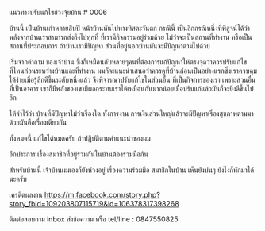 แนวทางปรับแก้ไขฮวงจุ้ยบ้าน # 0006

บ้านนี้ เป็นบ้านเก่าหลายสิบปี หน้าบ้านหันไปทางทิศตะวันตก 
กรณีนี้ เป็นอีกกรณีหนึ่งที่พิสูจน์ได้ว่า พลังจากบ้านเราสามารถส่งถึงไปทุกที่ ที่เรามีกิจกรรมอยู่ร่วมด้วย ไม่ว่าจะเป็นสถานที่ทำงาน หรือเป็นสถานที่ประกอบการ 
ถ้าบ้านเรามีปัญหา ส่วนที่อยู่นอกบ้านมันจะมีปัญหาตามไปด้วย

เริ่มจากคำถาม ของเจ้าบ้าน ซึ่งก็เหมือนกับหลายๆคนที่ต้องการแก้ปัญหาให้ตรงจุดว่าควรปรับแก้ไขที่ไหนก่อนระหว่างบ้านและที่ทำงาน ผมก็จะแนะนำเสนอว่าควรดูที่บ้านก่อนเป็นอย่างแรกซึ่งเราควบคุมได้ง่ายเมื่อรู้สึกดีขึ้นระดับหนึ่งแล้ว จึงพิจารณาปรับแก้ไขในส่วนอื่น ที่เป็นกิจการของเรา เพราะส่วนอื่นที่เป็นอาคาร เขาก็มีพลังของเขามีผลกระทบเราได้เหมือนกันมากน้อยเมื่อปรับแก้แล้วมันก็จะยิ่งดีขึ้นไปอีก 

ให้จำไว้ว่า บ้านที่มีปัญหาไม่ว่าเรื่องใด ทั้งการงาน การเงินส่วนใหญ่แล้วจะมีปัญหาเรื่องสุขภาพตามมาด้วยมันคือเรื่องเดียวกัน

ทั้งหมดนี้ แก้ไขได้หมดครับ ถ้าปฏิบัติตามคำแนะนำของผม 

อีกประการ เรื่องสมาชิกที่อยู่ร่วมกันในบ้านต้องร่วมมือกัน

สำหรับบ้านนี้ เจ้าบ้านผมเองก็ยังห่วงอยู่ เรื่องความร่วมมือ สมาชิกในบ้าน เห็นยังบ่นๆ ยังไงก็ทักมาได้นะครับ

เครดิตผลงาน
https://m.facebook.com/story.php?story_fbid=109203807115719&id=106378317398268

ติดต่อสอบถาม
inbox ส่งข้อความ หรือ tel/line : 0847550825